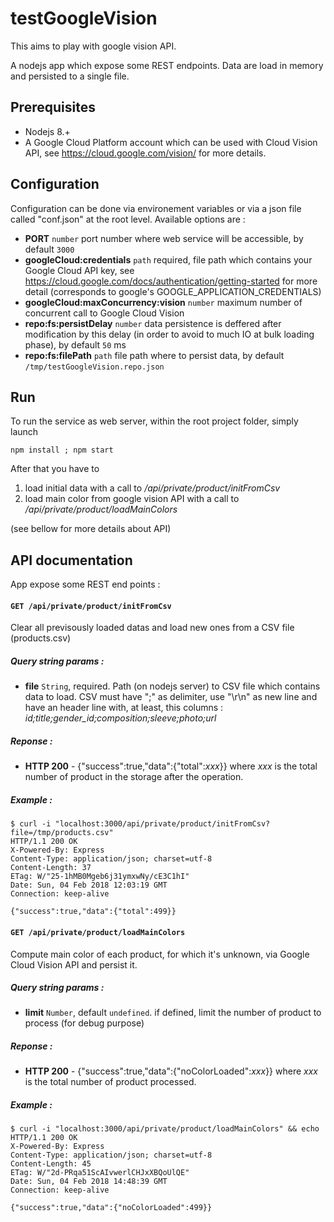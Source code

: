 # testGoogleVision

This aims to play with google vision API.

A nodejs app which expose some REST endpoints.
Data are load in memory and persisted to a single file.

## Prerequisites
* Nodejs 8.+
* A Google Cloud Platform account which can be used with Cloud Vision API, see https://cloud.google.com/vision/ for more details.

## Configuration
Configuration can be done via environement variables or via a json file called "conf.json" at the root level.
Available options are :
- **PORT** `number` port number where web service will be accessible, by default `3000`
- **googleCloud:credentials** `path` required, file path which contains your Google Cloud API key, see https://cloud.google.com/docs/authentication/getting-started for more detail (corresponds to google's GOOGLE_APPLICATION_CREDENTIALS)
- **googleCloud:maxConcurrency:vision** `number` maximum number of concurrent call to Google Cloud Vision
- **repo:fs:persistDelay** `number` data persistence is deffered after modification by this delay (in order to avoid to much IO at bulk loading phase), by default `50` ms
- **repo:fs:filePath** `path` file path where to persist data, by default `/tmp/testGoogleVision.repo.json`

## Run
To run the service as web server, within the root project folder, simply launch
```shell
npm install ; npm start
```
After that you have to
1. load initial data with a call to _/api/private/product/initFromCsv_
2. load main color from google vision API with a call to _/api/private/product/loadMainColors_

(see bellow for more details about API)

## API documentation

App expose some REST end points :

#### `GET /api/private/product/initFromCsv`
Clear all previsously loaded datas and load new ones from a CSV file (products.csv)
##### Query string params :
- **file** `String`, required. Path (on nodejs server) to CSV file which contains data to load. CSV must have ";" as delimiter, use "\r\n" as new line and have an header line with, at least, this columns : _id;title;gender_id;composition;sleeve;photo;url_
##### Reponse :
- **HTTP 200** - {"success":true,"data":{"total":_xxx_}} where _xxx_ is the total number of product in the storage after the operation.
##### Example :
```shell
$ curl -i "localhost:3000/api/private/product/initFromCsv?file=/tmp/products.csv"
HTTP/1.1 200 OK
X-Powered-By: Express
Content-Type: application/json; charset=utf-8
Content-Length: 37
ETag: W/"25-1hMB0Mgeb6j31ymxwNy/cE3C1hI"
Date: Sun, 04 Feb 2018 12:03:19 GMT
Connection: keep-alive

{"success":true,"data":{"total":499}}
```

#### `GET /api/private/product/loadMainColors`
Compute main color of each product, for which it's unknown, via Google Cloud Vision API and persist it.
##### Query string params :
- **limit** `Number`, default `undefined`. if defined, limit the number of product to process (for debug purpose)
##### Reponse :
- **HTTP 200** - {"success":true,"data":{"noColorLoaded":_xxx_}} where _xxx_ is the total number of product processed.
##### Example :
```shell
$ curl -i "localhost:3000/api/private/product/loadMainColors" && echo
HTTP/1.1 200 OK
X-Powered-By: Express
Content-Type: application/json; charset=utf-8
Content-Length: 45
ETag: W/"2d-PRqa51ScAIvwerlCHJxXBQoUlQE"
Date: Sun, 04 Feb 2018 14:48:39 GMT
Connection: keep-alive

{"success":true,"data":{"noColorLoaded":499}}
```